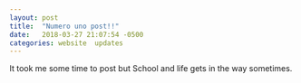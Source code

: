 ```yaml
---
layout: post
title:  "Numero uno post!!"
date:   2018-03-27 21:07:54 -0500
categories: website  updates
---
```



It took me some time to post but School and life gets in the way sometimes.


